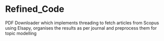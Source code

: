 # Refined_Code
PDF Downloader which implements threading to fetch articles from Scopus using Elsapy, organises the results as per journal and preprocess them for topic modelling

